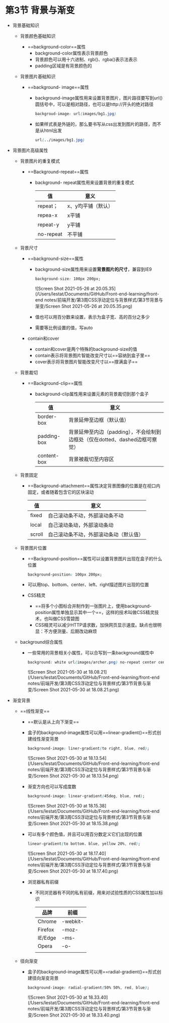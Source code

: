 # 第3节 背景与渐变

- 背景基础知识

  - 背景颜色基础知识

    - ==background-color==属性
      - background-color属性表示背景颜色
      - 背景颜色可以用十六进制、rgb()、rgba()表示法表示
      - padding区域是有背景颜色的

  - 背景图片基础知识

    - ==background- image==属性

      - background-image属性用来设置背景图片，图片路径要写到url()圆括号中，可以是相对路径，也可以是http://开头的绝对路径

        ```css
        backgroud-image: url(images/bg1.jpg)
        ```

      - 如果样式表是外链的，那么要书写从css出发到图片的路径，而不是从html出发

        ```css
        url(../images/bg1.jpg)
        ```

- 背景图片高级属性

  - 背景图片的重复模式

    - ==Background-repeat==属性

      - background- repeat属性用来设置背景的重复模式

        | 值        | 意义               |
        | --------- | ------------------ |
        | repeat；  | x、y均平铺（默认） |
        | repea-x   | x平铺              |
        | repeat-y  | y平铺              |
        | no-repeat | 不平铺             |

  - 背景尺寸

    - ==background-size==属性

      - background-size属性用来设置**背景图片的尺寸**，兼容到IE9

        ```css
        background-size: 100px 200px;	
        ```

        ![Screen Shot 2021-05-26 at 20.05.35](/Users/lestat/Documents/GitHub/Front-end-learning/front-end notes/前端开发/第3周CSS浮动定位与背景样式/第3节背景与渐变/Screen Shot 2021-05-26 at 20.05.35.png)

      - 值也可以用百分数来设置，表示为盒子宽、高的百分之多少

      - 需要等比例设置的值，写auto

    - contain和cover

      - contain和cover是两个特殊的background-size的值
      - contain表示将背景图片智能改变尺寸以==容纳到盒子里==
      - cover表示将背景图片智能改变尺寸以==撑满盒子==

  - 背景裁切

    - ==Background-clip==属性

      - background-clip属性用来设置元素的背景裁切到那个盒子

        | 值          | 意义                                                         |
        | ----------- | ------------------------------------------------------------ |
        | border-box  | 背景延伸至边框（默认值）                                     |
        | padding-box | 背景延伸至内边（padding），不会绘制到边框处（仅在dotted、dashed边框可察觉） |
        | content-box | 背景被裁切至内容区                                           |

  - 背景固定

    - ==Background-attachment==属性决定背景图像的位置是在视口内固定，或者随着包含它的区块滚动

      | 值     | 意义                                   |
      | ------ | -------------------------------------- |
      | fixed  | 自己滚动条不动，外部滚动条不动         |
      | local  | 自己滚动条动，外部滚动条动             |
      | scroll | 自己滚动条不动，外部滚动条动（默认值） |

  - 背景图片位置

    - ==Background-position==属性可以设置背景图片出现在盒子的什么位置

      ```css
      background-position: 100px 200px;
      ```

    - 可以用top、bottom、center、left、right描述图片出现的位置

    - CSS精灵

      - ==将多个小图标合并制作到一张图片上，使用background-position属性单独显示其中一个==，这样的技术叫做CSS精灵技术，也叫做CSS雪碧图
      - CSS精灵可以减少HTTP请求数，加快网页显示速度。缺点也很明显：不方便测量、后期改动麻烦

  - background综合属性

    - 一些常用的背景相关小属性，可以合写到一条background属性中

      ```css
      background: white url(images/archer.png) no-repeat center center
      ```

      ![Screen Shot 2021-05-30 at 18.08.21](/Users/lestat/Documents/GitHub/Front-end-learning/front-end notes/前端开发/第3周CSS浮动定位与背景样式/第3节背景与渐变/Screen Shot 2021-05-30 at 18.08.21.png)

- 渐变背景

  - ==线性渐变==

    - ==默认是从上向下渐变==

    - 盒子的background-image属性可以用==linear-gradient()==形式创建线性渐变背景

      ```css
      background-image: liner-gradient(to right, blue, red);
      ```

      ![Screen Shot 2021-05-30 at 18.13.54](/Users/lestat/Documents/GitHub/Front-end-learning/front-end notes/前端开发/第3周CSS浮动定位与背景样式/第3节背景与渐变/Screen Shot 2021-05-30 at 18.13.54.png)

    - 渐变方向也可以写成度数

      ```css
      background-image: linear-gradient(45deg, blue, red);
      ```

      ![Screen Shot 2021-05-30 at 18.15.38](/Users/lestat/Documents/GitHub/Front-end-learning/front-end notes/前端开发/第3周CSS浮动定位与背景样式/第3节背景与渐变/Screen Shot 2021-05-30 at 18.15.38.png)

    - 可以有多个颜色值，并且可以用百分数定义它们出现的位置

      ```css
      linear-gradient(to bottom. blue, yellow 20%, red);
      ```

      ![Screen Shot 2021-05-30 at 18.17.40](/Users/lestat/Documents/GitHub/Front-end-learning/front-end notes/前端开发/第3周CSS浮动定位与背景样式/第3节背景与渐变/Screen Shot 2021-05-30 at 18.17.40.png)

    - 浏览器私有前缀

      - 不同浏览器有不同的私有前缀，用来对试验性质的CSS属性加以标识

        | 品牌    | 前缀     |
        | ------- | -------- |
        | Chrome  | -webkit- |
        | Firefox | -moz-    |
        | IE/Edge | -ms-     |
        | Opera   | -o-      |
        |         |          |

  - 径向渐变

    - 盒子的background-image属性可以用==radial-gradient()==形式创建径向渐变背景

      ```css
      background-image: radial-gradient(50% 50%, red, blue);
      ```

      ![Screen Shot 2021-05-30 at 18.33.40](/Users/lestat/Documents/GitHub/Front-end-learning/front-end notes/前端开发/第3周CSS浮动定位与背景样式/第3节背景与渐变/Screen Shot 2021-05-30 at 18.33.40.png)

      

